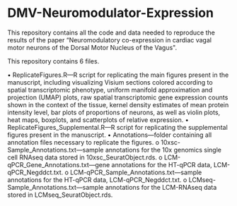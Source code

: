 # DMV-Neuromodulator-Expression
This repository contains all the code and data needed to reproduce the results of the paper “Neuromodulatory co-expression in cardiac vagal motor neurons of the Dorsal Motor Nucleus of the Vagus".

This repository contains 6 files.

•	ReplicateFigures.R—R script for replicating the main figures present in the manuscript, including visualizing Visium sections colored according to spatial transcriptomic phenotype, uniform manifold approximation and projection (UMAP) plots, raw spatial transcriptomic 
  gene expression counts shown in the context of the tissue, kernel density estimates of mean protein intensity level, bar plots of proportions of neurons, as well as violin plots, heat maps, boxplots, and scatterplots of relative expression.
•	ReplicateFigures_Supplemental.R—R script for replicating the supplemental figures present in the manuscript.
•	Annotations—folder containing all annotation files necessary to replicate the figures.
  o	10xsc-Sample_Annotations.txt—sample annotations for the 10x genomics single cell RNAseq data stored in 10xsc_SeuratObject.rds.
  o	LCM-qPCR_Gene_Annotations.txt—gene annotations for the HT-qPCR data, LCM-qPCR_Negddct.txt.
  o	LCM-qPCR_Sample_Annotations.txt—sample annotations for the HT-qPCR data, LCM-qPCR_Negddct.txt.
  o	LCMseq-Sample_Annotations.txt—sample annotations for the LCM-RNAseq data stored in LCMseq_SeuratObject.rds.


